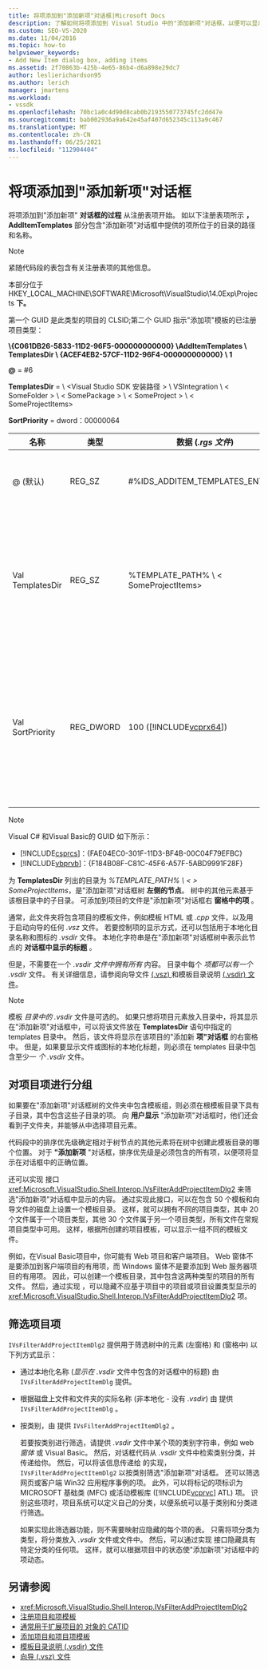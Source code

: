 ```yaml
---
title: 将项添加到"添加新项"对话框|Microsoft Docs
description: 了解如何将项添加到 Visual Studio 中的"添加新项"对话框，以便可以显示模板和项目元素以在项目中使用。
ms.custom: SEO-VS-2020
ms.date: 11/04/2016
ms.topic: how-to
helpviewer_keywords:
- Add New Item dialog box, adding items
ms.assetid: 2f70863b-425b-4e65-86b4-d6a898e29dc7
author: leslierichardson95
ms.author: lerich
manager: jmartens
ms.workload:
- vssdk
ms.openlocfilehash: 70bc1a0c4d90d8cab0b2193550773745fc2dd47e
ms.sourcegitcommit: bab002936a9a642e45af407d652345c113a9c467
ms.translationtype: MT
ms.contentlocale: zh-CN
ms.lasthandoff: 06/25/2021
ms.locfileid: "112904404"
---
```

# <a name="add-items-to-the-add-new-item-dialog-box"></a>将项添加到"添加新项"对话框
将项添加到"添加新项" **对话框的过程** 从注册表项开始。 如以下注册表项所示 **，AddItemTemplates** 部分包含"添加新项"对话框中提供的项所位于的目录的路径和名称。 

> [!NOTE]
> 紧随代码段的表包含有关注册表项的其他信息。

 本部分位于HKEY_LOCAL_MACHINE\SOFTWARE\Microsoft\VisualStudio\14.0Exp\Projects **下。**

 第一个 GUID 是此类型的项目的 CLSID;第二个 GUID 指示"添加项"模板的已注册项目类型：

 **\\{C061DB26-5833-11D2-96F5-000000000000} \\AddItemTemplates \\ TemplatesDir \\ {ACEF4EB2-57CF-11D2-96F4-000000000000} \\ 1**

 **@** = #6

 **TemplatesDir**  =  \\ &lt;Visual Studio SDK 安装路径 &gt; \\ VSIntegration \\ &lt; SomeFolder &gt; \\ &lt; SomePackage &gt; \\ &lt; SomeProject &gt; \\ &lt; SomeProjectItems&gt;

 **SortPriority** = dword：00000064

| 名称 | 类型 | 数据 (*.rgs 文件*)  | 描述 |
|------------------|-----------| - | - |
| @ (默认)  | REG_SZ | #%IDS_ADDITEM_TEMPLATES_ENTRY% | 添加项 **模板的资源** ID。 |
| Val TemplatesDir | REG_SZ | %TEMPLATE_PATH% \\ &lt; SomeProjectItems&gt; | "添加新项"向导的对话框中显示 **的项目项** 的路径。 |
| Val SortPriority | REG_DWORD | 100 ([!INCLUDE[vcprx64](../../extensibility/internals/includes/vcprx64_md.md)])  | 确定"添加新项"对话框中显示的文件树节点 **中的** 排序顺序。 |

> [!NOTE]
> Visual C# 和Visual Basic的 GUID 如下所示：
> - [!INCLUDE[csprcs](../../data-tools/includes/csprcs_md.md)]：{FAE04EC0-301F-11D3-BF4B-00C04F79EFBC}
> - [!INCLUDE[vbprvb](../../code-quality/includes/vbprvb_md.md)]：{F184B08F-C81C-45F6-A57F-5ABD9991F28F}

 为 **TemplatesDir** 列出的目录为 *%TEMPLATE_PATH% \\ &lt; &gt; SomeProjectItems*，是"添加新项"对话框树 **左侧的节点**。 树中的其他元素基于该根目录中的子目录。 可添加到项目的文件是"添加新项"对话框右 **窗格中的项** 。

 通常，此文件夹将包含项目的模板文件，例如模板 HTML 或 *.cpp* 文件，以及用于启动向导的任何 *.vsz* 文件。 若要控制项的显示方式，还可以包括用于本地化目录名称和图标的 *.vsdir* 文件。 本地化字符串是在"添加新项"对话框树中表示此节点的 **对话框中显示的标题** 。

 但是，不需要在一个 *.vsdir 文件中拥有所有* 内容。 目录中每个 *项都可以有一个 .vsdir* 文件。 有关详细信息，请参阅向导文件 [ (.vsz) ](../../extensibility/internals/wizard-dot-vsz-file.md) 和模板目录说明 [ (.vsdir) 文件](../../extensibility/internals/template-directory-description-dot-vsdir-files.md)。

> [!NOTE]
> 模板 *目录中的 .vsdir* 文件是可选的。 如果只想将项目元素放入目录中，将其显示在"添加新项"对话框中，可以将该文件放在 **TemplatesDir** 语句中指定的 templates 目录中。 然后，该文件将显示在该项目的"添加新 **项"对话框** 的右窗格中。 但是，如果要显示文件或图标的本地化标题，则必须在 templates 目录中包含至少一 *个 .vsdir* 文件。

## <a name="group-project-items"></a>对项目项进行分组
 如果要在"添加新项"对话框树的文件夹中包含模板组，则必须在根模板目录下具有子目录，其中包含这些子目录的项。 向 **用户显示** "添加新项"对话框时，他们还会看到子文件夹，并能够从中选择项目元素。

 代码段中的排序优先级确定相对于树节点的其他元素将在树中创建此模板目录的哪个位置。 对于 **"添加新项** "对话框，排序优先级是必须包含的所有项，以便项将显示在对话框中的正确位置。

 还可以实现 接口 <xref:Microsoft.VisualStudio.Shell.Interop.IVsFilterAddProjectItemDlg2> 来筛选"添加新项"对话框中显示的内容。 通过实现此接口，可以在包含 50 个模板和向导文件的磁盘上设置一个模板目录。 这样，就可以拥有不同的项目类型，其中 20 个文件属于一个项目类型，其他 30 个文件属于另一个项目类型，所有文件在常规项目类型中可用。 这样，根据所创建的项目模板，可以显示一组不同的模板文件。

 例如，在Visual Basic项目中，你可能有 Web 项目和客户端项目。 Web 窗体不是要添加到客户端项目的有用项，而 Windows 窗体不是要添加到 Web 服务器项目的有用项。 因此，可以创建一个模板目录，其中包含这两种类型的项目的所有文件。 然后，通过实现 ，可以隐藏不应基于项目中的项目或项目设置类型显示的 <xref:Microsoft.VisualStudio.Shell.Interop.IVsFilterAddProjectItemDlg2> 项。

## <a name="filter-project-items"></a>筛选项目项
 `IVsFilterAddProjectItemDlg2` 提供用于筛选树中的元素 (左窗格) 和 (窗格中) 以下列方式显示：

- 通过本地化名称 (*显示在 .vsdir* 文件中包含的对话框中的标题) 由 `IVsFilterAddProjectItemDlg` 提供。

- 根据磁盘上文件和文件夹的实际名称 (非本地化 - 没有 *.vsdir*) 由 提供 `IVsFilterAddProjectItemDlg` 。

- 按类别，由 提供 `IVsFilterAddProjectItemDlg2` 。

  若要按类别进行筛选，请提供 *.vsdir* 文件中某个项的类别字符串，例如 web *窗体* 或 Visual Basic。  然后，对话框代码从 *.vsdir* 文件中检索类别分类，并传递给你。 然后，可以将该信息传递给 的实现， `IVsFilterAddProjectItemDlg2` 以按类别筛选"添加新项"对话框。 还可以筛选网页或客户端 Win32 应用程序事例的项。 此外，可以将标记的项标识为MICROSOFT 基础类 (MFC) 或活动模板库 ([!INCLUDE[vcprvc](../../code-quality/includes/vcprvc_md.md)] ATL) 项。 识别这些项时，项目系统可以定义自己的分类，以便系统可以基于类别和分类进行筛选。

  如果实现此筛选器功能，则不需要映射应隐藏的每个项的表。 只需将项分类为类型，将分类放入 *.vsdir* 文件或文件中。 然后，可以通过实现 接口隐藏具有特定分类的任何项。 这样，就可以根据项目中的状态使"添加新项"对话框中的项动态。

## <a name="see-also"></a>另请参阅
- <xref:Microsoft.VisualStudio.Shell.Interop.IVsFilterAddProjectItemDlg2>
- [注册项目和项模板](../../extensibility/internals/registering-project-and-item-templates.md)
- [通常用于扩展项目的 对象的 CATID](../../extensibility/internals/catids-for-objects-that-are-typically-used-to-extend-projects.md)
- [添加项目和项目项模板](../../extensibility/internals/adding-project-and-project-item-templates.md)
- [模板目录说明 (.vsdir) 文件](../../extensibility/internals/template-directory-description-dot-vsdir-files.md)
- [向导 (.vsz) 文件](../../extensibility/internals/wizard-dot-vsz-file.md)
